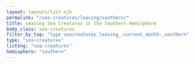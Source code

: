 ```yaml
---
layout: layouts/list.njk
permalink: "/sea-creatures/leaving/southern/"
title: Leaving Sea Creatures in the Southern Hemisphere
body_class: sea-creatures
filter_by_tag: "type_seacreatures_leaving_:current_month:_southern"
type: "sea-creatures"
listing: "sea-creatures"
hemisphere: "southern"
---
```

